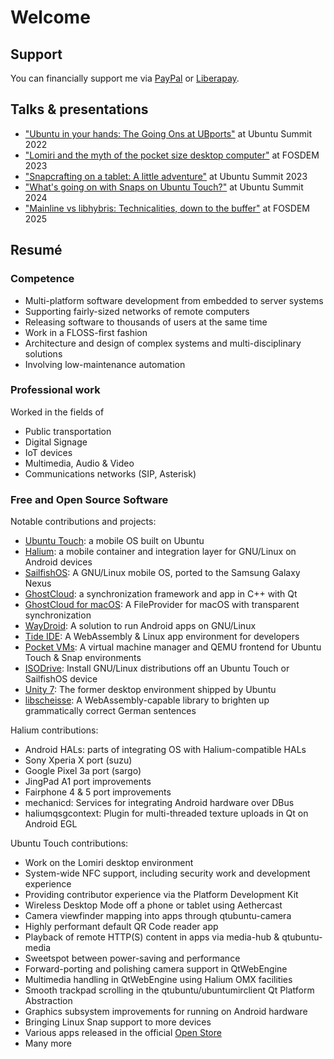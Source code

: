 # Welcome

## Support

You can financially support me via [PayPal](https://paypal.me/beidl) or [Liberapay](https://liberapay.com/fredldotme).

## Talks & presentations

- ["Ubuntu in your hands: The Going Ons at UBports"](https://www.youtube.com/watch?v=d1sztciuuEw) at Ubuntu Summit 2022
- ["Lomiri and the myth of the pocket size desktop computer"](https://archive.fosdem.org/2023/schedule/event/lomiri/) at FOSDEM 2023
- ["Snapcrafting on a tablet: A little adventure"](https://www.youtube.com/watch?v=nZ05Kb3y2nY) at Ubuntu Summit 2023
- ["What's going on with Snaps on Ubuntu Touch?"](https://www.youtube.com/watch?v=osQSYJttoco) at Ubuntu Summit 2024
- ["Mainline vs libhybris: Technicalities, down to the buffer"](https://ftp.fau.de/fosdem/2025/h2214/fosdem-2025-4917-mainline-vs-libhybris-technicalities-down-to-the-buffer.av1.webm) at FOSDEM 2025

## Resumé

### Competence

- Multi-platform software development from embedded to server systems
- Supporting fairly-sized networks of remote computers
- Releasing software to thousands of users at the same time
- Work in a FLOSS-first fashion
- Architecture and design of complex systems and multi-disciplinary solutions
- Involving low-maintenance automation


### Professional work

Worked in the fields of
- Public transportation
- Digital Signage
- IoT devices
- Multimedia, Audio & Video
- Communications networks (SIP, Asterisk)


### Free and Open Source Software

Notable contributions and projects:
- [Ubuntu Touch](https://ubuntu-touch.io): a mobile OS built on Ubuntu
- [Halium](https://halium.org): a mobile container and integration layer for GNU/Linux on Android devices
- [SailfishOS](https://sailfishos.org/): A GNU/Linux mobile OS, ported to the Samsung Galaxy Nexus
- [GhostCloud](https://open-store.io/app/me.fredl.ghostcloud): a synchronization framework and app in C++ with Qt
- [GhostCloud for macOS](https://github.com/fredldotme/GhostCloud-macOS): A FileProvider for macOS with transparent synchronization
- [WayDroid](https://waydro.id/): A solution to run Android apps on GNU/Linux
- [Tide IDE](https://github.com/fredldotme/Tide): A WebAssembly & Linux app environment for developers
- [Pocket VMs](https://open-store.io/app/pvms.me.fredl): A virtual machine manager and QEMU frontend for Ubuntu Touch & Snap environments
- [ISODrive](https://open-store.io/app/me.fredl.isodrive): Install GNU/Linux distributions off an Ubuntu Touch or SailfishOS device
- [Unity 7](https://en.wikipedia.org/wiki/Unity_(user_interface)): The former desktop environment shipped by Ubuntu
- [libscheisse](https://oisanfochnurscheis.se): A WebAssembly-capable library to brighten up grammatically correct German sentences

Halium contributions:
- Android HALs: parts of integrating OS with Halium-compatible HALs
- Sony Xperia X port (suzu)
- Google Pixel 3a port (sargo)
- JingPad A1 port improvements
- Fairphone 4 & 5 port improvements
- mechanicd: Services for integrating Android hardware over DBus
- haliumqsgcontext: Plugin for multi-threaded texture uploads in Qt on Android EGL

Ubuntu Touch contributions:
- Work on the Lomiri desktop environment
- System-wide NFC support, including security work and development experience
- Providing contributor experience via the Platform Development Kit
- Wireless Desktop Mode off a phone or tablet using Aethercast
- Camera viewfinder mapping into apps through qtubuntu-camera
- Highly performant default QR Code reader app
- Playback of remote HTTP(S) content in apps via media-hub & qtubuntu-media
- Sweetspot between power-saving and performance
- Forward-porting and polishing camera support in QtWebEngine
- Multimedia handling in QtWebEngine using Halium OMX facilities
- Smooth trackpad scrolling in the qtubuntu/ubuntumirclient Qt Platform Abstraction
- Graphics subsystem improvements for running on Android hardware
- Bringing Linux Snap support to more devices
- Various apps released in the official [Open Store](https://open-store.io)
- Many more
